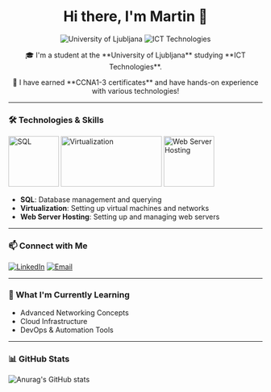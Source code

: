 

<!--

## Hi there 👋
**Myob11/Myob11** is a ✨ _special_ ✨ repository because its `README.md` (this file) appears on your GitHub profile.

Here are some ideas to get you started:

- 🔭 I’m currently working on ...
- 🌱 I’m currently learning ...
- 👯 I’m looking to collaborate on ...
- 🤔 I’m looking for help with ...
- 💬 Ask me about ...
- 📫 How to reach me: ...
- 😄 Pronouns: ...
- ⚡ Fun fact: ...
-->

<h1 align="center">Hi there, I'm Martin 👋</h1>

<p align="center">
  <img src="https://img.shields.io/badge/University-Ljubljana-blue?style=flat-square" alt="University of Ljubljana">
  <img src="https://img.shields.io/badge/Field-ICT%20Technologies-orange?style=flat-square" alt="ICT Technologies">
</p>

<p align="center">
  🎓 I'm a student at the **University of Ljubljana** studying **ICT Technologies**.
</p>

<p align="center">
  📜 I have earned **CCNA1-3 certificates** and have hands-on experience with various technologies!
</p>

---

### 🛠️ Technologies & Skills

<p align="left">
  <img src="https://miro.medium.com/v2/resize:fit:720/format:webp/1*Fcb8NTqTBj7kCONnmF5wgQ.gif" alt="SQL" width="100" height="100"/>
  <img src="https://old.roi4cio.com/fileadmin/user_upload/vmware-esxi.png" alt="Virtualization" width="200" height="100"/>
  <img src="https://d3g9o9u8re44ak.cloudfront.net/logo/26c78277-ae72-442e-ad4f-f6fb06265887/c54b4d4c-a6b6-4ff3-8a82-0b01fd94bb4b.png" alt="Web Server Hosting" width="100" height="100"/>
</p>

- **SQL**: Database management and querying
- **Virtualization**: Setting up virtual machines and networks
- **Web Server Hosting**: Setting up and managing web servers

---

### 📫 Connect with Me

<p align="left">
  <a href="https://www.linkedin.com/in/martin-kosi-8a708484/" target="_blank"><img src="https://img.shields.io/badge/LinkedIn-%230077B5.svg?style=for-the-badge&logo=linkedin&logoColor=white" alt="LinkedIn"/></a>
  <a href="martin.kosi@gmail.com"><img src="https://img.shields.io/badge/Email-D14836?style=for-the-badge&logo=gmail&logoColor=white" alt="Email"/></a>
</p>

---

### 🌱 What I'm Currently Learning

- Advanced Networking Concepts
- Cloud Infrastructure
- DevOps & Automation Tools

---

### 📊 GitHub Stats

![Anurag's GitHub stats](https://github-readme-stats.vercel.app/api?username=Myob11&show_icons=true&theme=transparent)
